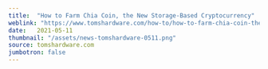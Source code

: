 ```yaml
---
title:  "How to Farm Chia Coin, the New Storage-Based Cryptocurrency"
weblink: "https://www.tomshardware.com/how-to/how-to-farm-chia-coin-the-new-storage-based-cryptocurrency"
date:   2021-05-11
thumbnail: "/assets/news-tomshardware-0511.png"
source: tomshardware.com
jumbotron: false
---
```

